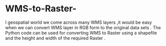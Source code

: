 # WMS-to-Raster-
I geospatial world we come across many WMS layers ,it would be easy when we can convert WMS layer in RGB form to the original data sets . The Python code can be used for converting WMS to Raster using a shapefile  and the height and width of the required Raster .

